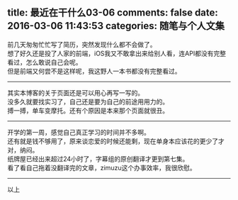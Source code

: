 title: 最近在干什么03-06
comments: false
date: 2016-03-06 11:43:53
categories: 随笔与个人文集
---
前几天匆匆忙忙写了简历，突然发现什么都不会做了。  
想了好久还是投了人家的前端，iOS我又不敢拿出来给别人看，连API都没有完整看过，怎么敢说自己会呢。  
但是前端又何尝不是这样呢，我这野人一本书都没有完整看过。  
***
其实本博客的关于页面还是可以用心再写一写的。  
没多久就要找实习了，自己还是要为自己的前途用用力的。  
搏一搏，单车变摩托。还有个原因是本来那个页面就很丑。  
***
开学的第一周，感觉自己真正学习的时间并不多啊。  
还有就是钱不够用了，原来谈恋爱的时候还能剩，现在单身本应该花的更少了才对，纳闷。  
纸牌屋已经出来超过24小时了，字幕组的原创翻译才更到第七集。  
看了看自己拖着没翻译完的文章，zimuzu这个办事效率，我很欣慰。  
***
以上
